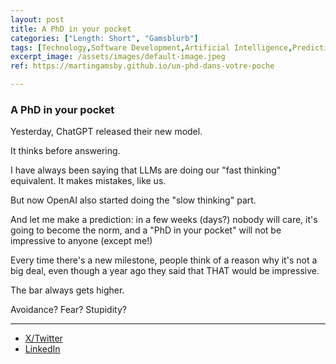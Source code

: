 ```yaml
---
layout: post
title: A PhD in your pocket
categories: ["Length: Short", "Gamsblurb"]
tags: [Technology,Software Development,Artificial Intelligence,Prediction,Gamsblurb]
excerpt_image: /assets/images/default-image.jpeg
ref: https://martingamsby.github.io/un-phd-dans-votre-poche

---
```


### **A PhD in your pocket**

Yesterday, ChatGPT released their new model.

It thinks before answering.

I have always been saying that LLMs are doing our "fast thinking" equivalent. It makes mistakes, like us.

But now OpenAI also started doing the "slow thinking" part.

And let me make a prediction: in a few weeks (days?) nobody will care, it's going to become the norm, and a "PhD in your pocket" will not be impressive to anyone (except me!)

Every time there's a new milestone, people think of a reason why it's not a big deal, even though a year ago they said that THAT would be impressive.

The bar always gets higher.

Avoidance?
Fear?
Stupidity?

---

- [X/Twitter](https://x.com/MartinGamsby_EN/status/1834913441284231360)
- [LinkedIn](https://www.linkedin.com/posts/martingamsby_phd-is-your-pocket-yesterday-chatgpt-activity-7240717023339556864-fAot?utm_source=share&utm_medium=member_desktop)

